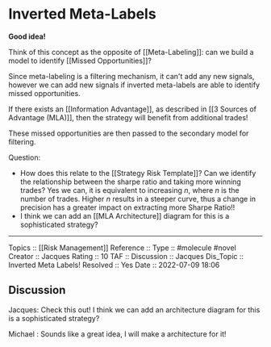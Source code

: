 # Inverted Meta-Labels
**Good idea!** 

Think of this concept as the opposite of [[Meta-Labeling]]: can we build a model to identify [[Missed Opportunities]]?

Since meta-labeling is a filtering mechanism, it can't add any new signals, however we can add new signals if inverted meta-labels are able to identify missed opportunities. 

If there exists an [[Information Advantage]], as described in [[3 Sources of Advantage (MLA)]], then the strategy will benefit from additional trades!

These missed opportunities are then passed to the secondary model for filtering.

Question: 
* How does this relate to the [[Strategy Risk Template]]? Can we identify the relationship between the sharpe ratio and taking more winning trades? Yes we can, it is equivalent to increasing $n$, where $n$ is the number of trades. Higher $n$ results in a steeper curve, thus a change in precision has a greater impact on extracting more Sharpe Ratio!!
* I think we can add an [[MLA Architecture]] diagram for this is a sophisticated strategy?

---
Topics :: [[Risk Management]]
Reference ::
Type :: #molecule #novel 
Creator :: Jacques
Rating :: 10
TAF :: 
Discussion :: Jacques
Dis_Topic :: Inverted Meta Labels!
Resolved :: Yes
Date :: 2022-07-09 18:06

## Discussion
Jacques: Check this out! I think we can add an architecture diagram for this is a sophisticated strategy?

Michael : Sounds like a great idea, I will make a architecture for it!

